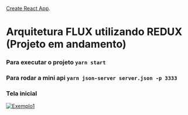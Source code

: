 [Create React App](https://github.com/facebook/create-react-app).


# Arquitetura FLUX utilizando REDUX (Projeto em andamento)

### Para executar o projeto `yarn start`

### Para rodar a mini api  `yarn json-server server.json -p 3333`

### Tela inicial
[![Exemplo1](https://raw.githubusercontent.com/rickson-simoes/ARQUITETURA_FLUX_01/master/img_exemplo/exemplo1.png "Exemplo1")](https://raw.githubusercontent.com/rickson-simoes/ARQUITETURA_FLUX_01/master/img_exemplo/exemplo1.png "Exemplo1")
